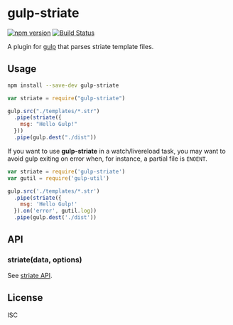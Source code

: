 # gulp-striate
[![npm version](https://img.shields.io/npm/v/gulp-striate.svg)](https://npmjs.org/package/gulp-striate)
[![Build Status](https://travis-ci.org/metaraine/gulp-striate.svg?branch=master)](https://travis-ci.org/metaraine/gulp-striate)

A plugin for [gulp](https://github.com/wearefractal/gulp) that parses striate template files.

## Usage


```sh
npm install --save-dev gulp-striate
```

```js
var striate = require("gulp-striate")

gulp.src("./templates/*.str")
  .pipe(striate({
    msg: "Hello Gulp!"
  }))
  .pipe(gulp.dest("./dist"))
```
If you want to use **gulp-striate** in a watch/livereload task, you may want to avoid gulp exiting on error when, for instance, a partial file is `ENOENT`.

```js
var striate = require('gulp-striate')
var gutil = require('gulp-util')

gulp.src('./templates/*.str')
  .pipe(striate({
    msg: 'Hello Gulp!'
  }).on('error', gutil.log))
  .pipe(gulp.dest('./dist'))
```

## API

### striate(data, options)

See [striate API](https://github.com/metaraine/striate).

## License

ISC
